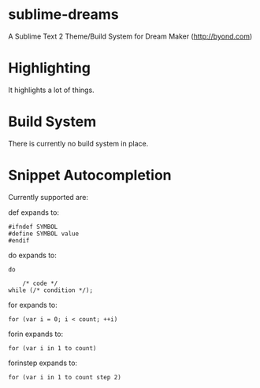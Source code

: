 sublime-dreams
==============

A Sublime Text 2 Theme/Build System for Dream Maker (http://byond.com)


Highlighting
============
It highlights a lot of things.

Build System
============
There is currently no build system in place.

Snippet Autocompletion
======================

Currently supported are:

def<tab> 
expands to:

```
#ifndef SYMBOL
#define SYMBOL value
#endif
```

do<tab>
expands to:
```
do

	/* code */
while (/* condition */);
```

for<tab>
expands to:
```
for (var i = 0; i < count; ++i)
```

forin<tab>
expands to:
```
for (var i in 1 to count)
```

forinstep<tab>
expands to:
```
for (var i in 1 to count step 2)
```